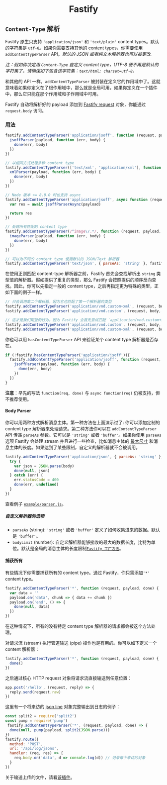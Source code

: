 <h1 align="center">Fastify</h1>

## `Content-Type` 解析
Fastify 原生只支持 `'application/json'` 和 `'text/plain'` content types。默认的字符集是 `utf-8`。如果你需要支持其他的 content types，你需要使用 `addContentTypeParser` API。*默认的 JSON 或者纯文本解析器也可以被更改.*

*注：假如你决定用 `Content-Type` 自定义 content type，UTF-8 便不再是默认的字符集了。请确保如下包含该字符集：`text/html; charset=utf-8`。*

和其他的 API 一样，`addContentTypeParser` 被封装在定义它的作用域中了。这就意味着如果你定义在了根作用域中，那么就是全局可用，如果你定义在一个插件中，那么它只能在那个作用域和子作用域中可用。

Fastify 自动将解析好的 payload 添加到 [Fastify request](Request.md) 对象，你能通过 `request.body` 访问。

### 用法
```js
fastify.addContentTypeParser('application/jsoff', function (request, payload, done) {
  jsoffParser(payload, function (err, body) {
    done(err, body)
  })
})

// 以相同方式处理多种 content type
fastify.addContentTypeParser(['text/xml', 'application/xml'], function (request, payload, done) {
  xmlParser(payload, function (err, body) {
    done(err, body)
  })
})

// Node 版本 >= 8.0.0 时也支持 async
fastify.addContentTypeParser('application/jsoff', async function (request, payload) {
  var res = await jsoffParserAsync(payload)

  return res
})

// 处理所有匹配的 content type 
fastify.addContentTypeParser(/^image\/.*/, function (request, payload, done) {
  imageParser(payload, function (err, body) {
    done(err, body)
  })
})

// 可以为不同的 content type 使用默认的 JSON/Text 解析器
fastify.addContentTypeParser('text/json', { parseAs: 'string' }, fastify.getDefaultJsonParser('ignore', 'ignore'))
```

在使用正则匹配 content-type 解析器之前，Fastify 首先会查找解析出 `string` 类型值的解析器。假如提供了重复的类型，那么 Fastify 会按照提供的顺序反向查找。因此，你可以先指定一般的 content type，之后再指定更为特殊的类型，正如下面的例子一样。

```js
// 只会调用第二个解析器，因为它也匹配了第一个解析器的类型
fastify.addContentTypeParser('application/vnd.custom+xml', (request, body, done) => {} )
fastify.addContentTypeParser('application/vnd.custom', (request, body, done) => {} )

// 这才是我们期望的行为。因为 Fastify 会首先尝试匹配 `application/vnd.custom+xml` content type 解析器
fastify.addContentTypeParser('application/vnd.custom', (request, body, done) => {} )
fastify.addContentTypeParser('application/vnd.custom+xml', (request, body, done) => {} )
```

你也可以用 `hasContentTypeParser` API 来验证某个 content type 解析器是否存在。

```js
if (!fastify.hasContentTypeParser('application/jsoff')){
  fastify.addContentTypeParser('application/jsoff', function (request, payload, done) {
    jsoffParser(payload, function (err, body) {
      done(err, body)
    })
  })
}
```

**注意**：早先的写法 `function(req, done)` 与 `async function(req)` 仍被支持，但不推荐使用。

#### Body Parser

你可以用两种方式解析消息主体。第一种方法在上面演示过了: 你可以添加定制的 content type 解析器来处理请求。第二种方法你可以在 `addContentTypeParser`  API 传递 `parseAs` 参数。它可以是 `'string'` 或者 `'buffer'`。如果你使用 `parseAs` 选项 Fastify 会处理 stream 并且进行一些检查，比如消息主体的 [最大尺寸](Factory.md#factory-body-limit) 和消息主体的长度。如果达到了某些限制，自定义的解析器就不会被调用。

```js
fastify.addContentTypeParser('application/json', { parseAs: 'string' }, function (req, body, done) {
  try {
    var json = JSON.parse(body)
    done(null, json)
  } catch (err) {
    err.statusCode = 400
    done(err, undefined)
  }
})
```

查看例子 [`example/parser.js`](https://github.com/fastify/fastify/blob/master/examples/parser.js)。

##### 自定义解析器的选项
+ `parseAs` (string): `'string'` 或者 `'buffer'` 定义了如何收集进来的数据。默认是 `'buffer'`。
+ `bodyLimit` (number): 自定义解析器能够接收的最大的数据长度，比特为单位。默认是全局的消息主体的长度限制[`Fastify 工厂方法`](Factory.md#bodylimit)。

#### 捕获所有
有些情况下你需要捕获所有的 content type。通过 Fastify，你只需添加`'*'` content type。
```js
fastify.addContentTypeParser('*', function (request, payload, done) {
  var data = ''
  payload.on('data', chunk => { data += chunk })
  payload.on('end', () => {
    done(null, data)
  })
})
```
在这种情况下，所有的没有特定 content type 解析器的请求都会被这个方法处理。

对请求流 (stream) 执行管道输送 (pipe) 操作也是有用的。你可以如下定义一个 content 解析器：
```js
fastify.addContentTypeParser('*', function (request, payload, done) {
  done()
})
```
之后通过核心 HTTP request 对象将请求流直接输送到任意位置：
```js
app.post('/hello', (request, reply) => {
  reply.send(request.raw)
})
```
这里有一个将来访的 [json line](https://jsonlines.org/) 对象完整输出到日志的例子：
```js
const split2 = require('split2')
const pump = require('pump')
 fastify.addContentTypeParser('*', (request, payload, done) => {
  done(null, pump(payload, split2(JSON.parse)))
})
fastify.route({
  method: 'POST',
  url: '/api/log/jsons',
  handler: (req, res) => {
    req.body.on('data', d => console.log(d)) // 记录每个来访的对象
  }
})
```
关于输送上传的文件，请看[该插件](https://github.com/fastify/fastify-multipart)。